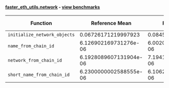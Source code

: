 #### [faster_eth_utils.network](https://github.com/BobTheBuidler/faster-eth-utils/blob/master/faster_eth_utils/network.py) - [view benchmarks](https://github.com/BobTheBuidler/faster-eth-utils/blob/master/benchmarks/test_network_benchmarks.py)

| Function | Reference Mean | Faster Mean | % Change | Speedup (%) | x Faster | Faster |
|----------|---------------|-------------|----------|-------------|----------|--------|
| `initialize_network_objects` | 0.06726171219997923 | 0.08456511673333202 | -25.73% | -20.46% | 0.80x | ❌ |
| `name_from_chain_id` | 6.126902169731276e-06 | 6.00201701202322e-06 | 2.04% | 2.08% | 1.02x | ✅ |
| `network_from_chain_id` | 6.1928089607131904e-06 | 7.194187104508698e-06 | -16.17% | -13.92% | 0.86x | ❌ |
| `short_name_from_chain_id` | 6.2300000002588555e-06 | 6.106256643232632e-06 | 1.99% | 2.03% | 1.02x | ✅ |

